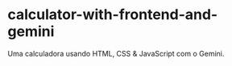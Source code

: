 # calculator-with-frontend-and-gemini
Uma calculadora usando HTML, CSS &amp; JavaScript com o Gemini.
